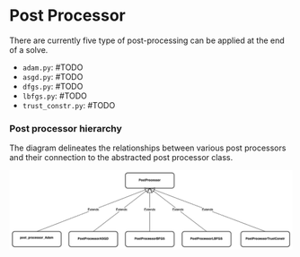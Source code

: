 # Post Processor
There are currently five type of post-processing can be applied at the end of a
solve.

- `adam.py`: #TODO
- `asgd.py`: #TODO
- `dfgs.py`: #TODO
- `lbfgs.py`: #TODO
- `trust_constr.py`: #TODO

### Post processor hierarchy
The diagram delineates the relationships between various post processors and
their connection to the abstracted post processor class.

<p align="center">
    <img src="https://github.com/1QB-Information-Technologies/ccvm/blob/main/diagrams/post_processor_%20hierarchy.png?raw=true">
</p>
